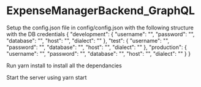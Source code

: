 # ExpenseManagerBackend_GraphQL

Setup the config.json file in config/config.json with the following structure with the DB credentials
 {
  "development": {
    "username": "",
    "password": "",
    "database": "",
    "host": "",
    "dialect": ""
  },
  "test": {
    "username": "",
    "password": "",
    "database": "",
    "host": "",
    "dialect": ""
  },
  "production": {
    "username": "",
    "password": "",
    "database": "",
    "host": "",
    "dialect": ""
  }
}

Run yarn install to install all the dependancies 

Start the server using yarn start

